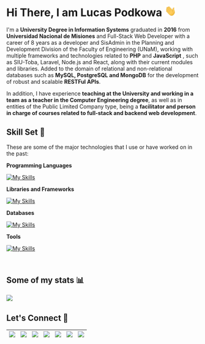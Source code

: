 
<h1>Hi There, I am Lucas Podkowa <img  src="https://raw.githubusercontent.com/ABSphreak/ABSphreak/master/gifs/Hi.gif" width="30px"></h1>

I'm a **University Degree in Information Systems** graduated in **2016** from **Universidad Nacional de Misiones** and Full-Stack Web Developer with a career of 8 years as a developer and SisAdmin in the Planning and Development Division of the Faculty of Engineering (UNaM), working with multiple frameworks and technologies related to **PHP** and **JavaScript** , such as SIU-Toba, Laravel, Node.js and React, along with their current modules and libraries. Added to the domain of relational and non-relational databases such as **MySQL, PostgreSQL and MongoDB** for the development of robust and scalable **RESTFul APIs**.

In addition, I have experience **teaching at the University and working in a team as a teacher in the Computer Engineering degree**, as well as in entities of the Public Limited Company type, being a **facilitator and person in charge of courses related to full-stack and backend web development**.


## Skill Set :muscle:

These are some of the major technologies that I use or have worked on in the past:

**Programming Languages**

[![My Skills](https://skillicons.dev/icons?i=js,html,css,php)](https://skillicons.dev)

**Libraries and Frameworks**

[![My Skills](https://skillicons.dev/icons?i=nodejs,npm,express,jest,jquery,react,bootstrap,tailwind,sass,laravel&perline=4)](https://skillicons.dev)


**Databases**

[![My Skills](https://skillicons.dev/icons?i=mysql,postgres,sqlite,mongodb&perline=4)](https://skillicons.dev)


**Tools**

[![My Skills](https://skillicons.dev/icons?i=docker,git,github,postman,vite,vscode,bash,rocket,discord&perline=4)](https://skillicons.dev)

<br>

## Some of my stats :bar_chart:

<img src="https://github-readme-stats.vercel.app/api?username=lucas-podkowa&show_icons=true&theme=radical&include_all_commits=true">

<br>

## Let's Connect :handshake:

<a href="https://www.linkedin.com/in/lucas-podkowa/"><img src="https://cdn2.iconfinder.com/data/icons/social-media-2285/512/1_Linkedin_unofficial_colored_svg-128.png" width="40"></a>|<a href="https://twitter.com/techy_tushar"><img src="https://cdn2.iconfinder.com/data/icons/social-media-2285/512/1_Twitter3_colored_svg-128.png" width="40"></a>|<a href="https://www.youtube.com/channel/UCRIV6ndalc_mfIdAN_T2sgA"><img src="https://cdn2.iconfinder.com/data/icons/social-media-2285/512/1_Youtube_colored_svg-128.png" width="40"></a>|<a href="https://www.facebook.com/tusharmit"><img src="https://cdn1.iconfinder.com/data/icons/social-media-2285/512/Colored_Facebook3_svg-128.png" width="40"></a>|<a href="mailto:chiragmittal.mittal@gmail.com"><img src="https://image.flaticon.com/icons/svg/281/281769.svg" width="40"></a>|<a href="https://www.instagram.com/techy.tushar"><img src="https://cdn2.iconfinder.com/data/icons/social-media-2285/512/1_Instagram_colored_svg_1-128.png" width="40"></a>|<a href="https://www.kaggle.com/techytushar/"><img src="https://www.vectorlogo.zone/logos/kaggle/kaggle-icon.svg" width="40"></a>
|--|--|--|--|--|--|--|


